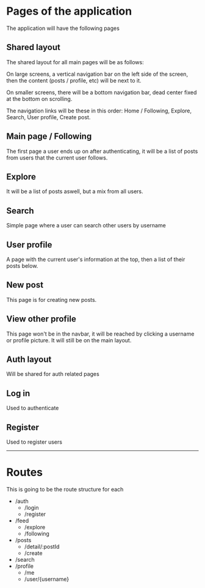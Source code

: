 # Pages of the application

The application will have the following pages

## Shared layout

The shared layout for all main pages will be as follows:

On large screens, a vertical navigation bar on the left side of the screen, then the content (posts / profile, etc) will be next to it.

On smaller screens, there will be a bottom navigation bar, dead center fixed at the bottom on scrolling.

The navigation links will be these in this order: Home / Following, Explore, Search, User profile, Create post.

## Main page / Following

The first page a user ends up on after authenticating, it will be a list of posts from users that the current user follows.

## Explore

It will be a list of posts aswell, but a mix from all users. 

## Search

Simple page where a user can search other users by username

## User profile

A page with the current user's information at the top, then a list of their posts below.

## New post

This page is for creating new posts.

## View other profile

This page won't be in the navbar, it will be reached by clicking a username or profile picture. It will still be on the main layout.

## Auth layout

Will be shared for auth related pages

## Log in

Used to authenticate

## Register

Used to register users

---

# Routes

This is going to be the route structure for each

- /auth
  - /login
  - /register
- /feed
  - /explore
  - /following
- /posts
  - /detail/:postId
  - /create
- /search
- /profile
  - /me
  - /user/{username}

